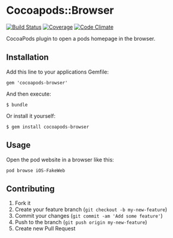# Cocoapods::Browser

[![Build Status](https://secure.travis-ci.org/dealforest/cocoapods-browser.png?branch=master)](http://travis-ci.org/dealforest/cocoapods-browser)
[![Coverage](https://img.shields.io/codeclimate/coverage/github/dealforest/cocoapods-browser.svg?style=flat)](https://codeclimate.com/github/dealforest/cocoapods-browser)
[![Code Climate](https://codeclimate.com/github/dealforest/cocoapods-browser.png)](https://codeclimate.com/github/dealforest/cocoapods-browser)

CocoaPods plugin to open a pods homepage in the browser.

## Installation

Add this line to your applications Gemfile:

    gem 'cocoapods-browser'

And then execute:

    $ bundle

Or install it yourself:

    $ gem install cocoapods-browser

## Usage

Open the pod website in a browser like this:

    pod browse iOS-FakeWeb

## Contributing

1. Fork it
2. Create your feature branch (`git checkout -b my-new-feature`)
3. Commit your changes (`git commit -am 'Add some feature'`)
4. Push to the branch (`git push origin my-new-feature`)
5. Create new Pull Request
